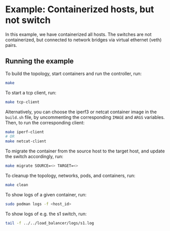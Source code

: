 # Example: Containerized hosts, but not switch

In this example, we have containerized all hosts. The switches are not containerized, but connected to network bridges via virtual ethernet (veth) pairs.

## Running the example

To build the topology, start containers and run the controller, run:
```bash
make
```

To start a tcp client, run:
```bash
make tcp-client
```
Alternatively, you can choose the iperf3 or netcat container image in the `build.sh` file, by uncommenting the corresponding `IMAGE` and `ARGS` variables.
Then, to run the corresponding client:
```bash
make iperf-client
# OR
make netcat-client
```

To migrate the container from the source host to the target host, and update the switch accordingly, run:
```bash
make migrate SOURCE=<> TARGET=<>
``` 

To cleanup the topology, networks, pods, and containers, run:
```bash
make clean
```

To show logs of a given container, run:
```bash
sudo podman logs -f <host_id>
```

To show logs of e.g. the s1 switch, run:
```bash
tail -f ../../load_balancer/logs/s1.log
```


